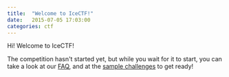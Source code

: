 ```yaml
---
title:  "Welcome to IceCTF!"
date:   2015-07-05 17:03:00
categories: ctf
---
```


Hi! Welcome to IceCTF!

The competition hasn't started yet, but while you wait for it to start, you can take a look at our [FAQ][faq], and at the [sample challenges][sample] to get ready!

[faq]:      https://icec.tf/faq
[sample]:   https://icec.tf/challenges
